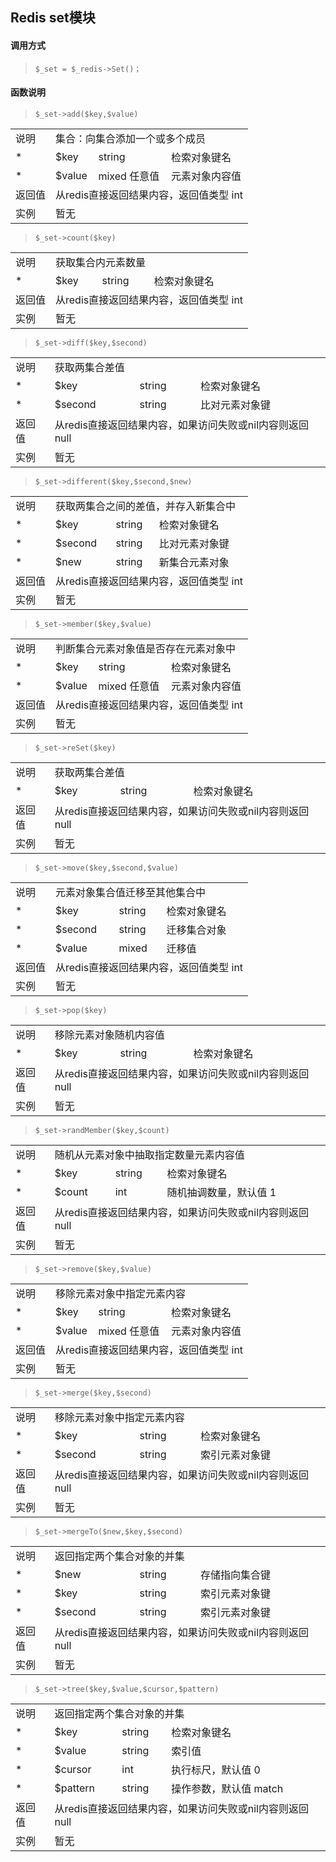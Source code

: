 ## Redis set模块

#### 调用方式
> `$_set = $_redis->Set()；`

#### 函数说明

> `$_set->add($key,$value)`
<table>
     <tr>
         <td>说明</td>
         <td colspan="3">集合：向集合添加一个或多个成员</td>
     </tr>
     <tr>
         <td>*</td>
         <td>$key</td>
         <td>string</td>
         <td>检索对象键名</td>
     </tr>
     <tr>
         <td>*</td>
         <td>$value</td>
         <td>mixed 任意值</td>
         <td>元素对象内容值</td>
     </tr>
     <tr>
         <td>返回值</td>
         <td colspan="3">从redis直接返回结果内容，返回值类型 int</td>
     </tr>
     <tr>
         <td>实例</td>
         <td colspan="3">暂无</td>
     </tr>
  </table>

> `$_set->count($key)`
<table>
     <tr>
         <td>说明</td>
         <td colspan="3">获取集合内元素数量</td>
     </tr>
     <tr>
         <td>*</td>
         <td>$key</td>
         <td>string</td>
         <td>检索对象键名</td>
     </tr>
     <tr>
         <td>返回值</td>
         <td colspan="3">从redis直接返回结果内容，返回值类型 int</td>
     </tr>
     <tr>
         <td>实例</td>
         <td colspan="3">暂无</td>
     </tr>
  </table>

> `$_set->diff($key,$second)`
<table>
     <tr>
         <td>说明</td>
         <td colspan="3">获取两集合差值</td>
     </tr>
     <tr>
         <td>*</td>
         <td>$key</td>
         <td>string</td>
         <td>检索对象键名</td>
     </tr>
     <tr>
         <td>*</td>
         <td>$second</td>
         <td>string</td>
         <td>比对元素对象键</td>
     </tr>
     <tr>
         <td>返回值</td>
         <td colspan="3">从redis直接返回结果内容，如果访问失败或nil内容则返回 null</td>
     </tr>
     <tr>
         <td>实例</td>
         <td colspan="3">暂无</td>
     </tr>
  </table>

> `$_set->different($key,$second,$new)`
<table>
     <tr>
         <td>说明</td>
         <td colspan="3">获取两集合之间的差值，并存入新集合中</td>
     </tr>
     <tr>
         <td>*</td>
         <td>$key</td>
         <td>string</td>
         <td>检索对象键名</td>
     </tr>
     <tr>
         <td>*</td>
         <td>$second</td>
         <td>string</td>
         <td>比对元素对象键</td>
     </tr>
     <tr>
         <td>*</td>
         <td>$new</td>
         <td>string</td>
         <td>新集合元素对象</td>
     </tr>
     <tr>
         <td>返回值</td>
         <td colspan="3">从redis直接返回结果内容，返回值类型 int</td>
     </tr>
     <tr>
         <td>实例</td>
         <td colspan="3">暂无</td>
     </tr>
  </table>

> `$_set->member($key,$value)`
<table>
     <tr>
         <td>说明</td>
         <td colspan="3">判断集合元素对象值是否存在元素对象中</td>
     </tr>
     <tr>
         <td>*</td>
         <td>$key</td>
         <td>string</td>
         <td>检索对象键名</td>
     </tr>
     <tr>
         <td>*</td>
         <td>$value</td>
         <td>mixed 任意值</td>
         <td>元素对象内容值</td>
     </tr>
     <tr>
         <td>返回值</td>
         <td colspan="3">从redis直接返回结果内容，返回值类型 int</td>
     </tr>
     <tr>
         <td>实例</td>
         <td colspan="3">暂无</td>
     </tr>
  </table>

> `$_set->reSet($key)`
<table>
     <tr>
         <td>说明</td>
         <td colspan="3">获取两集合差值</td>
     </tr>
     <tr>
         <td>*</td>
         <td>$key</td>
         <td>string</td>
         <td>检索对象键名</td>
     </tr>
     <tr>
         <td>返回值</td>
         <td colspan="3">从redis直接返回结果内容，如果访问失败或nil内容则返回 null</td>
     </tr>
     <tr>
         <td>实例</td>
         <td colspan="3">暂无</td>
     </tr>
  </table>

> `$_set->move($key,$second,$value)`
<table>
     <tr>
         <td>说明</td>
         <td colspan="3">元素对象集合值迁移至其他集合中</td>
     </tr>
     <tr>
         <td>*</td>
         <td>$key</td>
         <td>string</td>
         <td>检索对象键名</td>
     </tr>
     <tr>
         <td>*</td>
         <td>$second</td>
         <td>string</td>
         <td>迁移集合对象</td>
     </tr>
     <tr>
         <td>*</td>
         <td>$value</td>
         <td>mixed</td>
         <td>迁移值</td>
     </tr>
     <tr>
         <td>返回值</td>
         <td colspan="3">从redis直接返回结果内容，返回值类型 int</td>
     </tr>
     <tr>
         <td>实例</td>
         <td colspan="3">暂无</td>
     </tr>
  </table>

> `$_set->pop($key)`
<table>
     <tr>
         <td>说明</td>
         <td colspan="3">移除元素对象随机内容值</td>
     </tr>
     <tr>
         <td>*</td>
         <td>$key</td>
         <td>string</td>
         <td>检索对象键名</td>
     </tr>
     <tr>
         <td>返回值</td>
         <td colspan="3">从redis直接返回结果内容，如果访问失败或nil内容则返回 null</td>
     </tr>
     <tr>
         <td>实例</td>
         <td colspan="3">暂无</td>
     </tr>
  </table>

> `$_set->randMember($key,$count)`
<table>
     <tr>
         <td>说明</td>
         <td colspan="3">随机从元素对象中抽取指定数量元素内容值</td>
     </tr>
     <tr>
         <td>*</td>
         <td>$key</td>
         <td>string</td>
         <td>检索对象键名</td>
     </tr>
     <tr>
         <td>*</td>
         <td>$count</td>
         <td>int</td>
         <td>随机抽调数量，默认值 1</td>
     </tr>
     <tr>
         <td>返回值</td>
         <td colspan="3">从redis直接返回结果内容，如果访问失败或nil内容则返回 null</td>
     </tr>
     <tr>
         <td>实例</td>
         <td colspan="3">暂无</td>
     </tr>
  </table>

> `$_set->remove($key,$value)`
<table>
     <tr>
         <td>说明</td>
         <td colspan="3">移除元素对象中指定元素内容</td>
     </tr>
     <tr>
         <td>*</td>
         <td>$key</td>
         <td>string</td>
         <td>检索对象键名</td>
     </tr>
     <tr>
         <td>*</td>
         <td>$value</td>
         <td>mixed 任意值</td>
         <td>元素对象内容值</td>
     </tr>
     <tr>
         <td>返回值</td>
         <td colspan="3">从redis直接返回结果内容，返回值类型 int</td>
     </tr>
     <tr>
         <td>实例</td>
         <td colspan="3">暂无</td>
     </tr>
  </table>

> `$_set->merge($key,$second)`
<table>
     <tr>
         <td>说明</td>
         <td colspan="3">移除元素对象中指定元素内容</td>
     </tr>
     <tr>
         <td>*</td>
         <td>$key</td>
         <td>string</td>
         <td>检索对象键名</td>
     </tr>
     <tr>
         <td>*</td>
         <td>$second</td>
         <td>string</td>
         <td>索引元素对象键</td>
     </tr>
     <tr>
         <td>返回值</td>
         <td colspan="3">从redis直接返回结果内容，如果访问失败或nil内容则返回 null</td>
     </tr>
     <tr>
         <td>实例</td>
         <td colspan="3">暂无</td>
     </tr>
  </table>

> `$_set->mergeTo($new,$key,$second)`
<table>
     <tr>
         <td>说明</td>
         <td colspan="3">返回指定两个集合对象的并集</td>
     </tr>
     <tr>
         <td>*</td>
         <td>$new</td>
         <td>string</td>
         <td>存储指向集合键</td>
     </tr>
     <tr>
         <td>*</td>
         <td>$key</td>
         <td>string</td>
         <td>索引元素对象键</td>
     </tr>
     <tr>
         <td>*</td>
         <td>$second</td>
         <td>string</td>
         <td>索引元素对象键</td>
     </tr>
     <tr>
         <td>返回值</td>
         <td colspan="3">从redis直接返回结果内容，如果访问失败或nil内容则返回 null</td>
     </tr>
     <tr>
         <td>实例</td>
         <td colspan="3">暂无</td>
     </tr>
  </table>

> `$_set->tree($key,$value,$cursor,$pattern)`
<table>
     <tr>
         <td>说明</td>
         <td colspan="3">返回指定两个集合对象的并集</td>
     </tr>
     <tr>
         <td>*</td>
         <td>$key</td>
         <td>string</td>
         <td>检索对象键名</td>
     </tr>
     <tr>
         <td>*</td>
         <td>$value</td>
         <td>string</td>
         <td>索引值</td>
     </tr>
     <tr>
         <td>*</td>
         <td>$cursor</td>
         <td>int</td>
         <td>执行标尺，默认值 0</td>
     </tr>
     <tr>
         <td>*</td>
         <td>$pattern</td>
         <td>string</td>
         <td>操作参数，默认值 match</td>
     </tr>
     <tr>
         <td>返回值</td>
         <td colspan="3">从redis直接返回结果内容，如果访问失败或nil内容则返回 null</td>
     </tr>
     <tr>
         <td>实例</td>
         <td colspan="3">暂无</td>
     </tr>
  </table>
